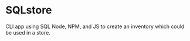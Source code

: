 # SQLstore
CLI app using SQL Node, NPM, and JS to create an inventory which could be used in a store. 

